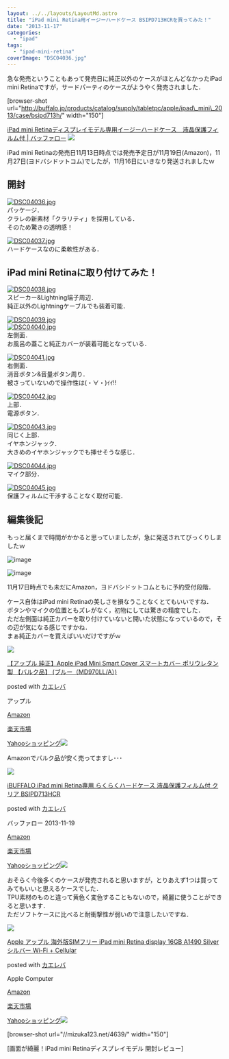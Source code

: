 ```yaml
---
layout: ../../layouts/LayoutMd.astro
title: "iPad mini Retina用イージーハードケース BSIPD713HCRを買ってみた！"
date: "2013-11-17"
categories: 
  - "ipad"
tags: 
  - "ipad-mini-retina"
coverImage: "DSC04036.jpg"
---
```


急な発売ということもあって発売日に純正以外のケースがほとんどなかったiPad mini Retinaですが，サードパーティのケースがようやく発売されました．

\[browser-shot url="http://buffalo.jp/products/catalog/supply/tabletpc/apple/ipad\_mini\_2013/case/bsipd713h/" width="150"\]

[iPad mini Retinaディスプレイモデル専用イージーハードケース　液晶保護フィルム付 | バッファロー](http://buffalo.jp/products/catalog/supply/tabletpc/apple/ipad_mini_2013/case/bsipd713h/) [![](http://b.hatena.ne.jp/entry/image/http://buffalo.jp/products/catalog/supply/tabletpc/apple/ipad_mini_2013/case/bsipd713h/)](http://b.hatena.ne.jp/entry/http://buffalo.jp/products/catalog/supply/tabletpc/apple/ipad_mini_2013/case/bsipd713h/)

iPad mini Retinaの発売日11月13日時点では発売予定日が11月19日(Amazon)，11月27日(ヨドバシドットコム)でしたが，11月16日にいきなり発送されましたｗ

## 開封

[![DSC04036.jpg](/wp/images/10894112536_cb2f9f215f_b.jpg)](http://www.flickr.com/photos/67522130@N08/10894112536/ "DSC04036.jpg")  
パッケージ．  
クラレの新素材「クラリティ」を採用している．  
そのため驚きの透明感！

[![DSC04037.jpg](/wp/images/10894115856_84a7d85306_b.jpg)](http://www.flickr.com/photos/67522130@N08/10894115856/ "DSC04037.jpg")  
ハードケースなのに柔軟性がある．

## iPad mini Retinaに取り付けてみた！

[![DSC04038.jpg](/wp/images/10894229524_fbc043a7c2_b.jpg)](http://www.flickr.com/photos/67522130@N08/10894229524/ "DSC04038.jpg")  
スピーカー&Lightning端子周辺．  
純正以外のLightningケーブルでも装着可能．

[![DSC04039.jpg](/wp/images/10894375553_32d3dfc0ef_b.jpg)](http://www.flickr.com/photos/67522130@N08/10894375553/ "DSC04039.jpg")  
[![DSC04040.jpg](/wp/images/10894378253_785e4893aa_b.jpg)](http://www.flickr.com/photos/67522130@N08/10894378253/ "DSC04040.jpg")  
左側面．  
お風呂の蓋こと純正カバーが装着可能となっている．

[![DSC04041.jpg](/wp/images/10894381173_da799579f7_b.jpg)](http://www.flickr.com/photos/67522130@N08/10894381173/ "DSC04041.jpg")  
右側面．  
消音ボタン&音量ボタン周り．  
被さっていないので操作性は(・∀・)ｲｲ!!

[![DSC04042.jpg](/wp/images/10894239104_e3d56bf902_b.jpg)](http://www.flickr.com/photos/67522130@N08/10894239104/ "DSC04042.jpg")  
上部．  
電源ボタン．

[![DSC04043.jpg](/wp/images/10894093965_326951daf7_b.jpg)](http://www.flickr.com/photos/67522130@N08/10894093965/ "DSC04043.jpg")  
同じく上部．  
イヤホンジャック．  
大きめのイヤホンジャックでも挿せそうな感じ．

[![DSC04044.jpg](/wp/images/10894244364_8f2ee64d31_b.jpg)](http://www.flickr.com/photos/67522130@N08/10894244364/ "DSC04044.jpg")  
マイク部分．

[![DSC04045.jpg](/wp/images/10894098975_b9a532726c_b.jpg)](http://www.flickr.com/photos/67522130@N08/10894098975/ "DSC04045.jpg")  
保護フィルムに干渉することなく取付可能．

## 編集後記

もっと届くまで時間がかかると思っていましたが，急に発送されてびっくりしましたｗ

![image](/wp/images/image25.png "image")

![image](/wp/images/image26.png "image")

11月17日時点でも未だにAmazon，ヨドバシドットコムともに予約受付段階．

ケース自体はiPad mini Retinaの美しさを損なうことなくとてもいいですね．  
ボタンやマイクの位置ともズレがなく，初物にしては驚きの精度でした．  
ただ左側面は純正カバーを取り付けていないと開いた状態になっているので，その辺が気になる感じですかね．  
まぁ純正カバーを買えばいいだけですがｗ

[![](/wp/images/21SoqMNbw5L._SL160_.jpg)](https://www.amazon.co.jp/exec/obidos/ASIN/B00C0KW2DG/mizuka123-22/ref=nosim/)

[【アップル 純正】Apple iPad Mini Smart Cover スマートカバー ポリウレタン製 【バルク品】 (ブルー（MD970LL/A）)](https://www.amazon.co.jp/exec/obidos/ASIN/B00C0KW2DG/mizuka123-22/ref=nosim/)

posted with [カエレバ](http://kaereba.com)

アップル

[Amazon](http://www.amazon.co.jp/gp/search?keywords=MD970LL%2FA&__mk_ja_JP=%83J%83%5E%83J%83i&tag=mizuka123-22 "アマゾン")

[楽天市場](http://hb.afl.rakuten.co.jp/hgc/032b53ee.4b34c5ee.0f4a541e.f440145e/?pc=http%3A%2F%2Fsearch.rakuten.co.jp%2Fsearch%2Fmall%2FMD970LL%252FA%2F-%2Ff.1-p.1-s.1-sf.0-st.A-v.2%3Fx%3D0%26scid%3Daf_ich_link_urltxt%26m%3Dhttp%3A%2F%2Fm.rakuten.co.jp%2F "楽天市場")

[Yahooショッピング![](//ad.jp.ap.valuecommerce.com/servlet/gifbanner?sid=3066752&pid=881990642)](//ck.jp.ap.valuecommerce.com/servlet/referral?sid=3066752&pid=881990642&vc_url=http%3A%2F%2Fshopping.search.yahoo.co.jp%2Fsearch%3FuIv%3Don%26ei%3DUTF-8%26tab_ex%3Dcommerce%26slider%3D0%26va%3DMD970LL%252FA "Yahooショッピング")

Amazonでバルク品が安く売ってますし･･･

[![](/wp/images/413qUlTI4NL._SL160_.jpg)](https://www.amazon.co.jp/exec/obidos/ASIN/B00GH1ZWZO/mizuka123-22/ref=nosim/)

[iBUFFALO iPad mini Retina専用 らくらくハードケース 液晶保護フィルム付 クリア BSIPD713HCR](https://www.amazon.co.jp/exec/obidos/ASIN/B00GH1ZWZO/mizuka123-22/ref=nosim/)

posted with [カエレバ](http://kaereba.com)

バッファロー 2013-11-19

[Amazon](http://www.amazon.co.jp/gp/search?keywords=BSIPD713HCR&__mk_ja_JP=%83J%83%5E%83J%83i&tag=mizuka123-22 "アマゾン")

[楽天市場](http://hb.afl.rakuten.co.jp/hgc/032b53ee.4b34c5ee.0f4a541e.f440145e/?pc=http%3A%2F%2Fsearch.rakuten.co.jp%2Fsearch%2Fmall%2FBSIPD713HCR%2F-%2Ff.1-p.1-s.1-sf.0-st.A-v.2%3Fx%3D0%26scid%3Daf_ich_link_urltxt%26m%3Dhttp%3A%2F%2Fm.rakuten.co.jp%2F "楽天市場")

[Yahooショッピング![](//ad.jp.ap.valuecommerce.com/servlet/gifbanner?sid=3066752&pid=881990642)](//ck.jp.ap.valuecommerce.com/servlet/referral?sid=3066752&pid=881990642&vc_url=http%3A%2F%2Fshopping.search.yahoo.co.jp%2Fsearch%3FuIv%3Don%26ei%3DUTF-8%26tab_ex%3Dcommerce%26slider%3D0%26va%3DBSIPD713HCR "Yahooショッピング")

おそらく今後多くのケースが発売されると思いますが，とりあえず1つは買ってみてもいいと思えるケースでした．  
TPU素材のものと違って黄色く変色することもないので，綺麗に使うことができると思います．  
ただソフトケースに比べると耐衝撃性が弱いので注意したいですね．

[![](/wp/images/51X7UWYmLQL._SL160_.jpg)](https://www.amazon.co.jp/exec/obidos/ASIN/B00G6I6NYW/mizuka123-22/ref=nosim/)

[Apple アップル 海外版SIMフリー iPad mini Retina display 16GB A1490 Silver シルバー Wi-Fi + Cellular](https://www.amazon.co.jp/exec/obidos/ASIN/B00G6I6NYW/mizuka123-22/ref=nosim/)

posted with [カエレバ](http://kaereba.com)

Apple Computer

[Amazon](http://www.amazon.co.jp/gp/search?keywords=A1490&__mk_ja_JP=%83J%83%5E%83J%83i&tag=mizuka123-22 "アマゾン")

[楽天市場](http://hb.afl.rakuten.co.jp/hgc/032b53ee.4b34c5ee.0f4a541e.f440145e/?pc=http%3A%2F%2Fsearch.rakuten.co.jp%2Fsearch%2Fmall%2FA1490%2F-%2Ff.1-p.1-s.1-sf.0-st.A-v.2%3Fx%3D0%26scid%3Daf_ich_link_urltxt%26m%3Dhttp%3A%2F%2Fm.rakuten.co.jp%2F "楽天市場")

[Yahooショッピング![](//ad.jp.ap.valuecommerce.com/servlet/gifbanner?sid=3066752&pid=881990642)](//ck.jp.ap.valuecommerce.com/servlet/referral?sid=3066752&pid=881990642&vc_url=http%3A%2F%2Fshopping.search.yahoo.co.jp%2Fsearch%3FuIv%3Don%26ei%3DUTF-8%26tab_ex%3Dcommerce%26slider%3D0%26va%3DA1490 "Yahooショッピング")

\[browser-shot url="//mizuka123.net/4639/" width="150"\]

[画面が綺麗！iPad mini Retinaディスプレイモデル 開封レビュー]
